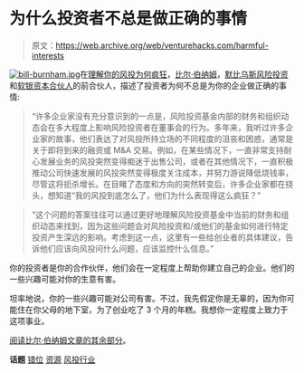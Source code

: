 # 为什么投资者不总是做正确的事情

> 原文：<https://web.archive.org/web/venturehacks.com/harmful-interests>

[![bill-burnham.jpg](img/3f21f2e4379ccd0606b861be0a5957fa.png)](https://web.archive.org/web/20221006034705/http://billburnham.blogs.com/)在[理解你的风投为何疯狂](https://web.archive.org/web/20221006034705/http://billburnham.blogs.com/burnhamsbeat/2007/07/understanding-w.html)，[比尔·伯纳姆](https://web.archive.org/web/20221006034705/http://billburnham.blogs.com/about.html)，[默比乌斯风险投资](https://web.archive.org/web/20221006034705/http://www.mobiusvc.com/)和[软银资本合伙人](https://web.archive.org/web/20221006034705/http://www.softbank.com/pages/home.html)的前合伙人，描述了投资者为何不总是为你的企业做正确的事情:

> “许多企业家没有充分意识到的一点是，风险投资基金内部的财务和组织动态会在多大程度上影响风险投资者在董事会的行为。多年来，我听过许多企业家的故事，他们表达了对风投所持立场的不同程度的沮丧和困惑，通常是关于即将到来的融资或 M&A 交易。例如，在某些情况下，一直非常支持耐心发展业务的风投突然变得痴迷于出售公司，或者在其他情况下，一直积极推动公司快速发展的风投突然变得极度关注成本，并努力游说降低烧钱率，尽管这将扼杀增长。在目睹了态度和方向的突然转变后，许多企业家都在挠头，想知道“我的风投到底怎么了，他们为什么表现得这么疯狂？"

> “这个问题的答案往往可以通过更好地理解风险投资基金中当前的财务和组织动态来找到，因为这些问题会对风险投资和/或他们的基金如何进行特定投资产生深远的影响。考虑到这一点，这里有一些给创业者的具体建议，告诉他们应该向风投问什么问题，应该监控什么信息。”

你的投资者是你的合作伙伴，他们会在一定程度上帮助你建立自己的企业。他们的一些兴趣可能对你的生意有害。

坦率地说，你的一些兴趣可能对公司有害。不过，我先假定你是无辜的，因为你可能住在你父母的地下室，为了创业吃了 3 个月的年糕。我想你一定程度上致力于这项事业。

[阅读比尔·伯纳姆文章的其余部分](https://web.archive.org/web/20221006034705/http://billburnham.blogs.com/burnhamsbeat/2007/07/understanding-w.html)。

**话题** [错位](https://web.archive.org/web/20221006034705/https://venturehacks.com/topics/mis-alignment) [资源](https://web.archive.org/web/20221006034705/https://venturehacks.com/topics/resources) [风投行业](https://web.archive.org/web/20221006034705/https://venturehacks.com/topics/vc-industry)